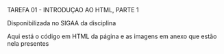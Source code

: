 TAREFA 01 - INTRODUÇAO AO HTML, PARTE 1

Disponibilizada no SIGAA da disciplina

Aqui está o código em HTML da página e as imagens em anexo que estão nela presentes
